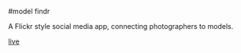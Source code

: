 #model findr

A Flickr style social media app, connecting photographers to models.

[live](www.modelfindr.com)
